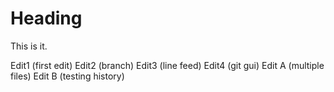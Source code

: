 # Heading
This is it.

Edit1 (first edit)
Edit2 (branch)
Edit3 (line feed)
Edit4 (git gui)
Edit A (multiple files)
Edit B (testing history)
